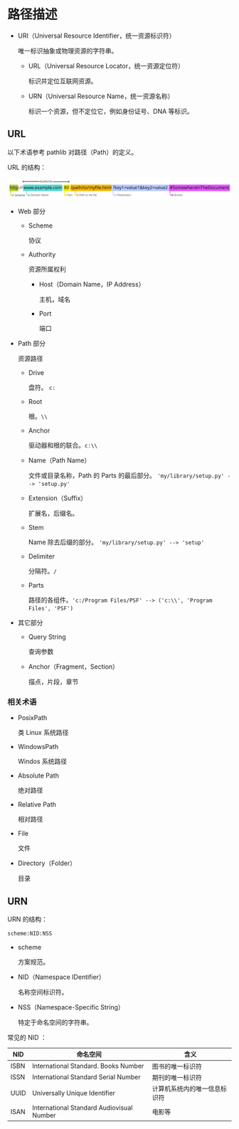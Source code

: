 # 路径描述

- URI（Universal Resource Identifier，统一资源标识符）

	唯一标识抽象或物理资源的字符串。

	- URL（Universal Resource Locator，统一资源定位符）

		标识并定位互联网资源。


	- URN（Universal Resource Name，统一资源名称）

		标识一个资源，但不定位它，例如身份证号、DNA 等标识。


## URL

以下术语参考 pathlib 对路径（Path）的定义。

URL 的结构：

![完整的 URL](images/路径描述/mdn-url-all.png)

- Web 部分

	- Scheme

		协议

	- Authority

		资源所属权利

		- Host（Domain Name，IP Address）

			主机，域名

		- Port

			端口

- Path 部分

	资源路径

	- Drive

		盘符。 `c:`

	- Root

		根。`\\`

	- Anchor

		驱动器和根的联合。`c:\\`

	- Name（Path Name）

		文件或目录名称，Path 的 Parts 的最后部分。 `'my/library/setup.py' --> 'setup.py'`

	- Extension（Suffix）

		扩展名，后缀名。

	- Stem

		Name 除去后缀的部分。 `'my/library/setup.py' --> 'setup'`

	- Delimiter

		分隔符。`/`

	- Parts

		路径的各组件。`'c:/Program Files/PSF' --> ('c:\\', 'Program Files', 'PSF')` 

- 其它部分

	- Query String

		查询参数

	- Anchor（Fragment，Section）

		描点，片段，章节

### 相关术语

- PosixPath

	类 Linux 系统路径

- WindowsPath

	Windos 系统路径

- Absolute Path

	绝对路径

- Relative Path

	相对路径

- File

	文件

- Directory（Folder）

	目录

## URN

URN 的结构：

```txt
scheme:NID:NSS
```

- scheme

	方案规范。

- NID（Namespace IDentifier）

	名称空间标识符。

- NSS（Namespace-Specific String）

	特定于命名空间的字符串。

常见的 NID ：

| **NID** | **命名空间**                              | **含义**                     |
| ------- | ----------------------------------------- | ---------------------------- |
| ISBN    | International Standard. Books Number      | 图书的唯一标识符             |
| ISSN    | International Standard Serial Number      | 期刊的唯一标识符             |
| UUID    | Universally Unique Identifier             | 计算机系统内的唯一信息标识符 |
| ISAN    | International Standard Audiovisual Number | 电影等                       |

